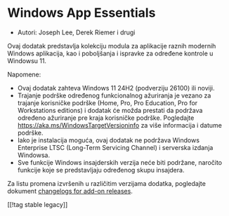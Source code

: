 # Windows App Essentials #

* Autori: Joseph Lee, Derek Riemer i drugi

Ovaj dodatak predstavlja kolekciju modula za aplikacije raznih modernih
Windows aplikacija, kao i poboljšanja i ispravke za određene kontrole u
Windowsu 11.

Napomene:

* Ovaj dodatak zahteva Windows 11 24H2 (podverziju 26100) ili noviji.
* Trajanje podrške određenog funkcionalnog ažuriranja je vezano za trajanje
  korisničke podrške (Home, Pro, Pro Education, Pro for Workstations
  editions) i dodatak će možda prestati da podržava određeno ažuriranje pre
  kraja korisničke podrške. Pogledajte
  <https://aka.ms/WindowsTargetVersioninfo> za više informacija i datume
  podrške.
* Iako je instalacija moguća, ovaj dodatak ne podržava Windows Enterprise
  LTSC (Long-Term Servicing Channel) i serverska izdanja Windowsa.
* Sve funkcije Windows insajderskih verzija neće biti podržane, naročito
  funkcije koje se predstavljaju određenog skupu insajdera.

Za listu promena izvršenih u različitim verzijama dodatka, pogledajte
dokument [changelogs for add-on releases][1].

[[!tag stable legacy]]

[1]: https://github.com/josephsl/wintenapps/blob/main/changes.md
